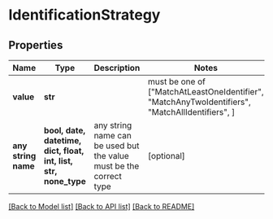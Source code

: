 # IdentificationStrategy


## Properties
Name | Type | Description | Notes
------------ | ------------- | ------------- | -------------
**value** | **str** |  |  must be one of ["MatchAtLeastOneIdentifier", "MatchAnyTwoIdentifiers", "MatchAllIdentifiers", ]
**any string name** | **bool, date, datetime, dict, float, int, list, str, none_type** | any string name can be used but the value must be the correct type | [optional]

[[Back to Model list]](../README.md#documentation-for-models) [[Back to API list]](../README.md#documentation-for-api-endpoints) [[Back to README]](../README.md)


